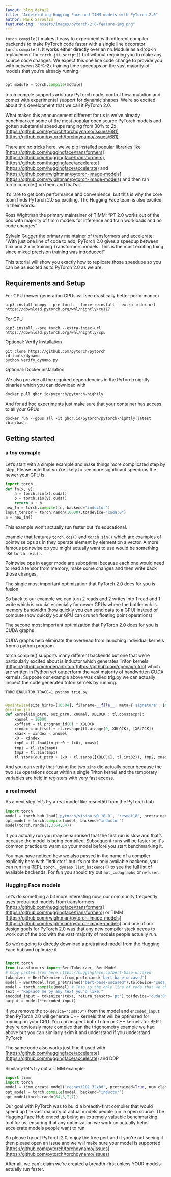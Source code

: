 ```yaml
---
layout: blog_detail
title: "Accelerating Hugging Face and TIMM models with PyTorch 2.0"
author: Mark Saroufim
featured-img: "assets/images/pytorch-2.0-feature-img.png"
---
```


`torch.compile()` makes it easy to experiment with different compiler backends to make PyTorch code faster with a single line decorator `torch.compile()`. It works either directly over an nn.Module as a drop-in replacement for `torch.jit.script()` but without requiring you to make any source code changes. We expect this one line code change to provide you with between 30%-2x training time speedups on the vast majority of models that you’re already running.

```python

opt_module = torch.compile(module)

```

torch.compile supports arbitrary PyTorch code, control flow, mutation and comes with experimental support for dynamic shapes. We’re so excited about this development that we call it PyTorch 2.0.

What makes this announcement different for us is we’ve already benchmarked some of the most popular open source PyTorch models and gotten substantial speedups ranging from 30% to 2x [https://github.com/pytorch/torchdynamo/issues/681](https://github.com/pytorch/torchdynamo/issues/681).

There are no tricks here, we’ve pip installed popular libraries like [https://github.com/huggingface/transformers](https://github.com/huggingface/transformers), [https://github.com/huggingface/accelerate](https://github.com/huggingface/accelerate) and [https://github.com/rwightman/pytorch-image-models](https://github.com/rwightman/pytorch-image-models) and then ran torch.compile() on them and that’s it.

It’s rare to get both performance and convenience, but this is why the core team finds PyTorch 2.0 so exciting. The Hugging Face team is also excited, in their words:

Ross Wightman the primary maintainer of TIMM: “PT 2.0 works out of the box with majority of timm models for inference and train workloads and no code changes”

Sylvain Gugger the primary maintainer of transformers and accelerate: "With just one line of code to add, PyTorch 2.0 gives a speedup between 1.5x and 2.x in training Transformers models. This is the most exciting thing since mixed precision training was introduced!"

This tutorial will show you exactly how to replicate those speedups so you can be as excited as to PyTorch 2.0 as we are.

## Requirements and Setup

For GPU (newer generation GPUs will see drastically better performance)

```
pip3 install numpy --pre torch --force-reinstall --extra-index-url https://download.pytorch.org/whl/nightly/cu117

```

For CPU

```
pip3 install --pre torch --extra-index-url https://download.pytorch.org/whl/nightly/cpu

```

Optional: Verify Installation

```
git clone https://github.com/pytorch/pytorch
cd tools/dynamo
python verify_dynamo.py
```

Optional: Docker installation

We also provide all the required dependencies in the PyTorch nightly
binaries which you can download with

```
docker pull ghcr.io/pytorch/pytorch-nightly

```

And for ad hoc experiments just make sure that your container has access
to all your GPUs

```
docker run --gpus all -it ghcr.io/pytorch/pytorch-nightly:latest /bin/bash

```

## Getting started

### a toy exmaple

Let’s start with a simple example and make things more complicated step
by step. Please note that you’re likely to see more significant speedups the newer your GPU is.

```python
import torch
def fn(x, y):
    a = torch.sin(x).cuda()
    b = torch.sin(y).cuda()
    return a + b
new_fn = torch.compile(fn, backend="inductor")
input_tensor = torch.randn(10000).to(device="cuda:0")
a = new_fn()
```

This example won’t actually run faster but it’s educational.

example that features `torch.cos()` and `torch.sin()` which are examples of pointwise ops as in they operate element by element on a vector. A more famous pointwise op you might actually want to use would be something like `torch.relu()`.

Pointwise ops in eager mode are suboptimal because each one would need to read a tensor from memory, make some changes and then write back those changes.

The single most important optimization that PyTorch 2.0 does for you is fusion.

So back to our example we can turn 2 reads and 2 writes into 1 read and 1 write which is crucial especially for newer GPUs where the bottleneck is memory bandwidth (how quickly you can send data to a GPU) instead of compute (how quickly your GPU can crunch floating point operations)

The second most important optimization that PyTorch 2.0 does for you is CUDA graphs

CUDA graphs help eliminate the overhead from launching individual kernels from a python program.

torch.compile() supports many different backends but one that we’re particularly excited about is Inductor which generates Triton kernels [https://github.com/openai/triton](https://github.com/openai/triton) which are written in Python yet outperform the vast majority of handwritten CUDA kernels. Suppose our example above was called trig.py we can actually inspect the code generated triton kernels by running.

```
TORCHINDUCTOR_TRACE=1 python trig.py
```

```python

@pointwise(size_hints=[16384], filename=__file__, meta={'signature': {0: '*fp32', 1: '*fp32', 2: 'i32'}, 'device': 0, 'constants': {}, 'configs': [instance_descriptor(divisible_by_16=(0, 1, 2), equal_to_1=())]})
@triton.jit
def kernel(in_ptr0, out_ptr0, xnumel, XBLOCK : tl.constexpr):
    xnumel = 10000
    xoffset = tl.program_id(0) * XBLOCK
    xindex = xoffset + tl.reshape(tl.arange(0, XBLOCK), [XBLOCK])
    xmask = xindex < xnumel
    x0 = xindex
    tmp0 = tl.load(in_ptr0 + (x0), xmask)
    tmp1 = tl.sin(tmp0)
    tmp2 = tl.sin(tmp1)
    tl.store(out_ptr0 + (x0 + tl.zeros([XBLOCK], tl.int32)), tmp2, xmask)

```

And you can verify that fusing the two `sins` did actually occur because the two `sin` operations occur within a single Triton kernel and the temporary variables are held in registers with very fast access.

### a real model

As a next step let’s try a real model like resnet50 from the PyTorch hub.

```python
import torch
model = torch.hub.load('pytorch/vision:v0.10.0', 'resnet18', pretrained=True)
opt_model = torch.compile(model, backend="inductor")
model(torch.randn(1,3,64,64))

```

If you actually run you may be surprised that the first run is slow and that’s because the model is being compiled. Subsequent runs will be faster so it's common practice to warm up your model before you start benchmarking it.

You may have noticed how we also passed in the name of a compiler explicitly here with “inductor” but it’s not the only available backend, you can run in a REPL `torch._dynamo.list_backends()` to see the full list of available backends. For fun you should try out `aot_cudagraphs` or `nvfuser`.

### Hugging Face models

Let’s do something a bit more interesting now, our community frequently
uses pretrained models from transformers [https://github.com/huggingface/transformers](https://github.com/huggingface/transformers) or TIMM [https://github.com/rwightman/pytorch-image-models](https://github.com/rwightman/pytorch-image-models) and one of our design goals for PyTorch 2.0 was that any new compiler stack needs to work out of the box with the vast majority of models people actually run.

So we’re going to directly download a pretrained model from the Hugging Face hub and optimize it

```python

import torch
from transformers import BertTokenizer, BertModel
# Copy pasted from here https://huggingface.co/bert-base-uncased
tokenizer = BertTokenizer.from_pretrained('bert-base-uncased')
model = BertModel.from_pretrained("bert-base-uncased").to(device="cuda:0")
model = torch.compile(model) # This is the only line of code that we changed
text = "Replace me by any text you'd like."
encoded_input = tokenizer(text, return_tensors='pt').to(device="cuda:0")
output = model(**encoded_input)

```

If you remove the `to(device="cuda:0")` from the model and `encoded_input` then PyTorch 2.0 will generate C++ kernels that will be optimized for running on your CPU. You can inspect both Triton or C++ kernels for BERT, they’re obviously more complex than the trigonometry example we had above but you can similarly skim it and understand if you understand PyTorch.

The same code also works just fine if used with [https://github.com/huggingface/accelerate](https://github.com/huggingface/accelerate) and DDP

Similarly let’s try out a TIMM example

```python
import timm
import torch
model = timm.create_model('resnext101_32x8d', pretrained=True, num_classes=2)
opt_model = torch.compile(model, backend="inductor")
opt_model(torch.randn(64,3,7,7))
```

Our goal with PyTorch was to build a breadth-first compiler that would speed up the vast majority of actual models people run in open source. The Hugging Face Hub ended up being an extremely valuable benchmarking tool for us, ensuring that any optimization we work on actually helps accelerate models people want to run.

So please try out PyTorch 2.0, enjoy the free perf and if you’re not seeing it then please open an issue and we will make sure your model is supported [https://github.com/pytorch/torchdynamo/issues](https://github.com/pytorch/torchdynamo/issues)

After all, we can’t claim we’re created a breadth-first unless YOUR models actually run faster.
